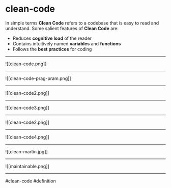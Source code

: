 # clean-code
In simple terms **Clean Code** refers to a codebase that is easy to read and understand. Some salient features of **Clean Code** are:

-   Reduces **cognitive load** of the reader
-   Contains intuitively named **variables** and **functions**
-   Follows the **best practices** for coding
***
![[clean-code.png]]
***
![[clean-code-prag-pram.png]]
***
![[clean-code2.png]]

***
![[clean-code3.png]]
***
![[clean-code2.png]]
***
![[clean-code4.png]]
***
![[clean-martin.jpg]]
***
![[maintainable.png]]
***


#clean-code 
#definition 